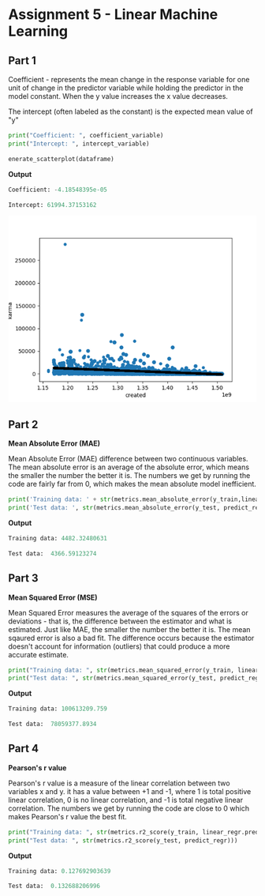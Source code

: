 # Assignment 5 - Linear Machine Learning

## Part 1 

Coefficient - represents the mean change in the response variable for one unit of change in the predictor variable while holding the predictor in the model constant. When the y value increases the x value decreases. 

The intercept (often labeled as the constant) is the expected mean value of "y"

```python
print("Coefficient: ", coefficient_variable)
print("Intercept: ", intercept_variable)
```

```python
enerate_scatterplot(dataframe)
```

__Output__

```python
Coefficient: -4.18548395e-05
```

```python
Intercept: 61994.37153162
```

![Text](https://github.com/HakimiX/BusinessIntelligence/blob/master/Assignment5/scatterplot.png)


## Part 2

__Mean Absolute Error (MAE)__

Mean Absolute Error (MAE) difference between two continuous variables. The mean absolute error is an average of the absolute error, which means the smaller the number the better it is. The numbers we get by running the code are fairly far from 0, which makes the mean absolute model inefficient. 

```python
print('Training data: ' + str(metrics.mean_absolute_error(y_train,linear_regr.predict(x_train.reshape(-1,1)))))
print('Test data: ', str(metrics.mean_absolute_error(y_test, predict_regr)))
```

__Output__

```python
Training data: 4482.32480631
```

```python
Test data:  4366.59123274
```

## Part 3

__Mean Squared Error (MSE)__

Mean Squared Error measures the average of the squares of the errors or deviations - that is, the difference between the estimator and what is estimated. Just like MAE, the smaller the number the better it is. The mean sqaured error is also a bad fit. The difference occurs because the estimator doesn't account for information (outliers) that could produce a more accurate estimate. 

```python
print("Training data: ", str(metrics.mean_squared_error(y_train, linear_regr.predict(x_train.reshape(-1,1)))))
print("Test data: ", str(metrics.mean_squared_error(y_test, predict_regr)))
```

__Output__

```python
Training data: 100613209.759
```

```python
Test data:  78059377.8934
```

## Part 4

__Pearson's r value__

Pearson's r value is a measure of the linear correlation between two variables x and y. it has a value between +1 and -1, where 1 is total positive linear correlation, 0 is no linear correlation, and -1 is total negative linear correlation. The numbers we get by running the code are close to 0 which makes Pearson's r value the best fit. 

```python
print("Training data: ", str(metrics.r2_score(y_train, linear_regr.predict(x_train.reshape(-1,1)))))
print("Test data: ", str(metrics.r2_score(y_test, predict_regr)))
```

__Output__

```python
Training data: 0.127692903639
```

```python
Test data:  0.132688206996
```

